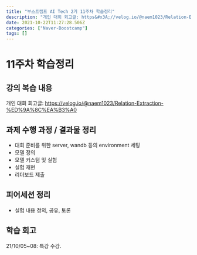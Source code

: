 ```yaml
---
title: "부스트캠프 AI Tech 2기 11주차 학습정리"
description: "개인 대회 회고글: https&#x3A;//velog.io/@naem1023/Relation-Extraction-%ED%9A%8C%EA%B3%A0대회 준비를 위한 server, wandb 등의 environment 세팅모델 정의모델 커스텀 및 실험실험 재현리더보드 제출"
date: 2021-10-22T11:27:28.506Z
categories: ["Naver-Boostcamp"]
tags: []
---
```

# 11주차 학습정리
## 강의 복습 내용
개인 대회 회고글: https://velog.io/@naem1023/Relation-Extraction-%ED%9A%8C%EA%B3%A0


## 과제 수행 과정 / 결과물 정리
- 대회 준비를 위한 server, wandb 등의 environment 세팅
- 모델 정의
- 모델 커스텀 및 실험
- 실험 재현
- 리더보드 제출


## 피어세션 정리
- 실험 내용 정의, 공유, 토론


## 학습 회고

21/10/05~08: 특강 수강.


